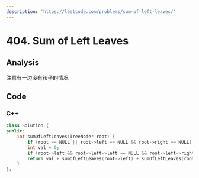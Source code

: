 ```yaml
---
description: 'https://leetcode.com/problems/sum-of-left-leaves/'
---
```


# 404. Sum of Left Leaves

## Analysis

注意有一边没有孩子的情况

## Code

### C++ 

```cpp
class Solution {
public:
    int sumOfLeftLeaves(TreeNode* root) {
        if (root == NULL || root->left == NULL && root->right == NULL) return 0;
        int val = 0;
        if (root->left && root->left->left == NULL && root->left->right == NULL) val = root->left->val;
        return val + sumOfLeftLeaves(root->left) + sumOfLeftLeaves(root->right);
    }
};
```

